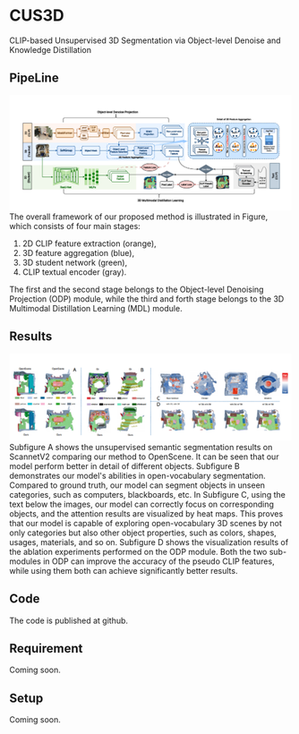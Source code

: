 # CUS3D
CLIP-based Unsupervised 3D Segmentation via Object-level Denoise and Knowledge Distillation


## PipeLine
![image](https://github.com/CRISPdataset/CUS3D/blob/main/pic/pipeline.png)
The overall framework of our proposed method is illustrated in Figure, which consists of four main stages:
1) 2D CLIP feature extraction (orange),
2) 3D feature aggregation (blue),
3) 3D student network (green),
4) CLIP textual encoder (gray).

The first and the second stage belongs to the Object-level Denoising Projection (ODP) module, while the third and forth stage belongs to the 3D Multimodal Distillation Learning (MDL) module.


## Results
![image](https://github.com/CRISPdataset/CUS3D/blob/main/pic/results.png)
Subfigure A shows the unsupervised semantic segmentation results on ScannetV2 comparing our method to OpenScene. It can be seen that our model perform better in detail of different objects. 
Subfigure B demonstrates our model's abilities in open-vocabulary segmentation. Compared to ground truth, our model can segment objects in unseen categories, such as computers, blackboards, etc. 
In Subfigure C, using the text below the images, our model can correctly focus on corresponding objects, and the attention results are visualized by heat maps. This proves that our model is capable of exploring open-vocabulary 3D scenes by not only categories but also other object properties, such as colors, shapes, usages, materials, and so on. 
Subfigure D shows the visualization results of the ablation experiments performed on the ODP module. Both the two sub-modules in ODP can improve the accuracy of the pseudo CLIP features, while using them both can achieve significantly better results.

## Code
The code is published at github.

## Requirement
Coming soon.

## Setup
Coming soon.
